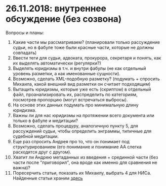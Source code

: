 # 26.11.2018: внутреннее обсуждение (без созвона) #

Вопросы и планы:
1. Какие части мы рассматриваем? (планировали только рассуждение судьи, но в фабуле тоже были красные части, которые не должны совпадать)
2. Ввести теги для судьи, адвоката, прокурора, секретаря и понять, как их выделять автоматически (регулярки?)
3. Выделять юридизмы в т.ч. и внутри фабулы (не как отдельный уровень разметки, а как именованные сущности).
4. Возможно, сделать XML-подобную разметку? (подумать + спросить Михаила, какой внешний вид разметки он считает подходящим)
5. Вытащить юридизмы, которые уже есть (скриптом) в отдельный файл, проанализировать их, распределить по категориям, посмотрев пропорцию (могут встречаться выбросы).
6. На основе этих данных подумать про минимальную длину юридизма.
7. Важны ли для нас юридизмы на протяжении всего документа или только в фабуле и медитации?
8. Возможно, сделать процедуру, аналогичную пункту 5, для рассуждений судьи, чтобы определить энграммы, типичные для судебной медитации.
9. Еще раз спросить Андрея про то, что он понимает под структурированием (его понимание и понимание АА слегка расходятся друг с другом).
10. Хватит ли Андрею метаданных из введения + срединной части (без части после "приговорил", она вроде как именно для сравнения не важна)?
11. Поресерчить статьи, показать их Михаилу, выбрать 4 для НИСа. Найденные статьи храним [здесь](https://docs.google.com/document/d/1ueKe129ow_Nz2Rq2Ibzwga0DByRwoC9Uv_NigirB6G4/edit)
